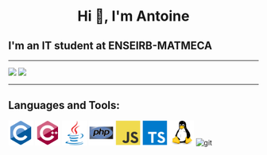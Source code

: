 <!--
**AntoineRaoult/AntoineRaoult** is a ✨ _special_ ✨ repository because its `README.md` (this file) appears on your GitHub profile.

Here are some ideas to get you started:

- 🔭 I’m currently working on ...
- 🌱 I’m currently learning ...
- 👯 I’m looking to collaborate on ...
- 🤔 I’m looking for help with ...
- 💬 Ask me about ...
- 📫 How to reach me: ...
- 😄 Pronouns: ...
- ⚡ Fun fact: ...
-->

<h1 align="center">Hi 👋, I'm Antoine</h1>
<h2>I'm an IT student at ENSEIRB-MATMECA</h2>

***

<img src="https://github-readme-stats.vercel.app/api?username=AntoineRaoult&count_private=true&hide_border=true&title_color=B2D742&bg_color=282828&text_color=dddddd&show_icons=true&icon_color=B2D742&hide=stars">
<img src="https://github-readme-stats.vercel.app/api/wakatime?username=AntoineRaoult&layout=compact&hide_border=true&title_color=B2D742&bg_color=282828&text_color=dddddd"> 

***

<h2>Languages and Tools:</h2>

<p align="left">
<img src="https://raw.githubusercontent.com/devicons/devicon/master/icons/c/c-original.svg" alt="c" width="50" height="50"/> 
<img src="https://raw.githubusercontent.com/devicons/devicon/master/icons/cplusplus/cplusplus-original.svg" alt="cplusplus" width="50" height="50"/>
<img src="https://raw.githubusercontent.com/devicons/devicon/master/icons/java/java-original.svg" alt="java" width="50" height="50"/> 
<img src="https://raw.githubusercontent.com/devicons/devicon/master/icons/php/php-original.svg" alt="php" width="50" height="50"/> 
<img src="https://raw.githubusercontent.com/devicons/devicon/master/icons/javascript/javascript-original.svg" alt="javascript" width="50" height="50"/> 
<img src="https://raw.githubusercontent.com/devicons/devicon/master/icons/typescript/typescript-original.svg" alt="typescript" width="50" height="50"/>
<img src="https://raw.githubusercontent.com/devicons/devicon/master/icons/linux/linux-original.svg" alt="linux" width="50" height="50"/>
<img src="https://www.vectorlogo.zone/logos/git-scm/git-scm-icon.svg" alt="git" width="50" height="50"/> 
</p>


